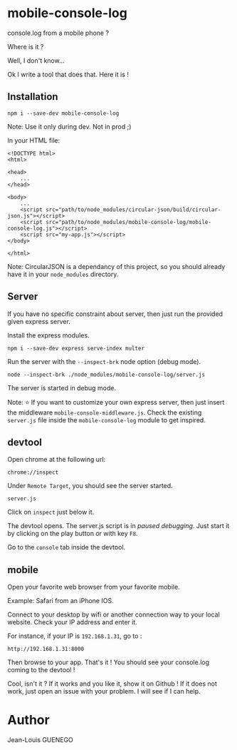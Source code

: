 # mobile-console-log

console.log from a mobile phone ?

Where is it ?

Well, I don't know...

Ok I write a tool that does that. Here it is !




## Installation

```
npm i --save-dev mobile-console-log
```
Note: Use it only during dev. Not in prod ;)


In your HTML file:

```
<!DOCTYPE html>
<html>

<head>
	...
</head>

<body>
	...
	<script src="path/to/node_modules/circular-json/build/circular-json.js"></script>
	<script src="path/to/node_modules/mobile-console-log/mobile-console-log.js"></script>
	<script src="my-app.js"></script>
</body>

</html>
```

Note: CircularJSON is a dependancy of this project, so you should already have it in your `node_modules` directory.

## Server

If you have no specific constraint about server, then just run the provided given express server.

Install the express modules.

```
npm i --save-dev express serve-index multer 
```

Run the server with the `--inspect-brk` node option (debug mode).

```
node --inspect-brk ./node_modules/mobile-console-log/server.js
```

The server is started in debug mode.

Note: :star: If you want to customize your own express server, then just insert the middleware `mobile-console-middleware.js`. Check the existing `server.js` file inside the `mobile-console-log` module to get inspired.

## devtool

Open chrome at the following url: 

`chrome://inspect`

Under `Remote Target`, you should see the server started.

`server.js`

Click on `inspect` just below it.

The devtool opens. The server.js script is in *paused debugging*. Just start it by clicking on the play button or with key `F8`.

Go to the `console` tab inside the devtool.



## mobile

Open your favorite web browser from your favorite mobile.

Example: Safari from an iPhone IOS.

Connect to your desktop by wifi or another connection way to your local website. Check your IP address and enter it.

For instance, if your IP is `192.168.1.31`, go to :

```
http://192.168.1.31:8000
```

Then browse to your app. That's it ! You should see your console.log coming to the devtool !

Cool, isn't it ? If it works and you like it, show it on Github !
If it does not work, just open an issue with your problem. I will see if I can help.

# Author

Jean-Louis GUENEGO




